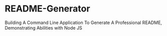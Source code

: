 # README-Generator
Building A Command Line Application To Generate A Professional README, Demonstrating Abilities with Node JS
